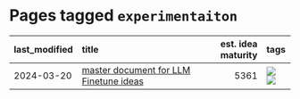 # Pages tagged `experimentaiton`

|last_modified|title|est. idea maturity|tags
|:---|:---|---:|:---|
|2024-03-20|[master document for LLM Finetune ideas](../llm_finetunes.md)|5361|[![](https://img.shields.io/badge/tag-experimentaiton-ca4f5a)](../tags/experimentaiton.md) [![](https://img.shields.io/badge/tag-training-5e378d)](../tags/training.md)|